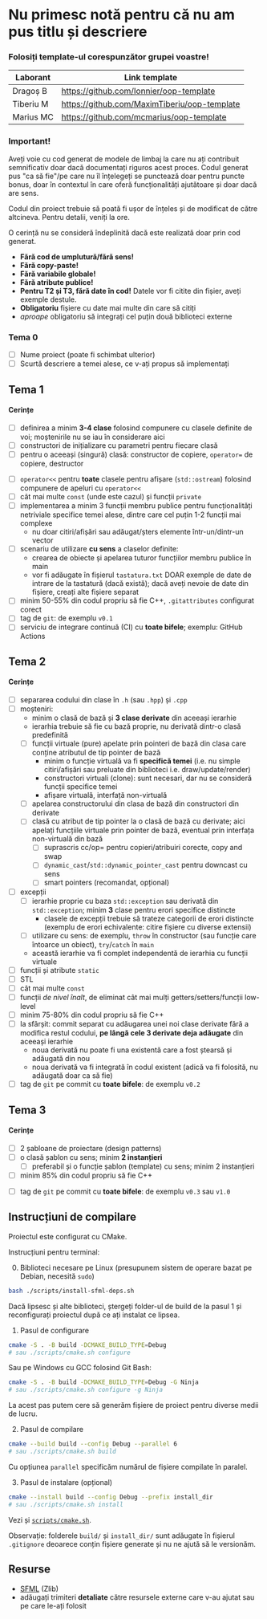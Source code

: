 # Nu primesc notă pentru că nu am pus titlu și descriere

### Folosiți template-ul corespunzător grupei voastre!

| Laborant  | Link template                                |
|-----------|----------------------------------------------|
| Dragoș B  | https://github.com/Ionnier/oop-template      |
| Tiberiu M | https://github.com/MaximTiberiu/oop-template |
| Marius MC | https://github.com/mcmarius/oop-template     |

### Important!

Aveți voie cu cod generat de modele de limbaj la care nu ați contribuit semnificativ doar dacă documentați riguros acest proces.
Codul generat pus "ca să fie"/pe care nu îl înțelegeți se punctează doar pentru puncte bonus, doar în contextul
în care oferă funcționalități ajutătoare și doar dacă are sens.

Codul din proiect trebuie să poată fi ușor de înțeles și de modificat de către altcineva. Pentru detalii, veniți la ore.

O cerință nu se consideră îndeplinită dacă este realizată doar prin cod generat.

- **Fără cod de umplutură/fără sens!**
- **Fără copy-paste!**
- **Fără variabile globale!**
- **Fără atribute publice!**
- **Pentru T2 și T3, fără date în cod!** Datele vor fi citite din fișier, aveți exemple destule.
- **Obligatoriu** fișiere cu date mai multe din care să citiți
- _aproape_ obligatoriu să integrați cel puțin două biblioteci externe

### Tema 0

- [ ] Nume proiect (poate fi schimbat ulterior)
- [ ] Scurtă descriere a temei alese, ce v-ați propus să implementați

## Tema 1

#### Cerințe
- [ ] definirea a minim **3-4 clase** folosind compunere cu clasele definite de voi; moștenirile nu se iau în considerare aici
- [ ] constructori de inițializare cu parametri pentru fiecare clasă
- [ ] pentru o aceeași (singură) clasă: constructor de copiere, `operator=` de copiere, destructor
<!-- - [ ] pentru o altă clasă: constructor de mutare, `operator=` de mutare, destructor -->
<!-- - [ ] pentru o altă clasă: toate cele 5 funcții membru speciale -->
- [ ] `operator<<` pentru **toate** clasele pentru afișare (`std::ostream`) folosind compunere de apeluri cu `operator<<`
- [ ] cât mai multe `const` (unde este cazul) și funcții `private`
- [ ] implementarea a minim 3 funcții membru publice pentru funcționalități netriviale specifice temei alese, dintre care cel puțin 1-2 funcții mai complexe
  - nu doar citiri/afișări sau adăugat/șters elemente într-un/dintr-un vector
- [ ] scenariu de utilizare **cu sens** a claselor definite:
  - crearea de obiecte și apelarea tuturor funcțiilor membru publice în main
  - vor fi adăugate în fișierul `tastatura.txt` DOAR exemple de date de intrare de la tastatură (dacă există); dacă aveți nevoie de date din fișiere, creați alte fișiere separat
- [ ] minim 50-55% din codul propriu să fie C++, `.gitattributes` configurat corect
- [ ] tag de `git`: de exemplu `v0.1`
- [ ] serviciu de integrare continuă (CI) cu **toate bifele**; exemplu: GitHub Actions

## Tema 2

#### Cerințe
- [ ] separarea codului din clase în `.h` (sau `.hpp`) și `.cpp`
- [ ] moșteniri:
  - minim o clasă de bază și **3 clase derivate** din aceeași ierarhie
  - ierarhia trebuie să fie cu bază proprie, nu derivată dintr-o clasă predefinită
  - [ ] funcții virtuale (pure) apelate prin pointeri de bază din clasa care conține atributul de tip pointer de bază
    - minim o funcție virtuală va fi **specifică temei** (i.e. nu simple citiri/afișări sau preluate din biblioteci i.e. draw/update/render)
    - constructori virtuali (clone): sunt necesari, dar nu se consideră funcții specifice temei
    - afișare virtuală, interfață non-virtuală
  - [ ] apelarea constructorului din clasa de bază din constructori din derivate
  - [ ] clasă cu atribut de tip pointer la o clasă de bază cu derivate; aici apelați funcțiile virtuale prin pointer de bază, eventual prin interfața non-virtuală din bază
    - [ ] suprascris cc/op= pentru copieri/atribuiri corecte, copy and swap
    - [ ] `dynamic_cast`/`std::dynamic_pointer_cast` pentru downcast cu sens
    - [ ] smart pointers (recomandat, opțional)
- [ ] excepții
  - [ ] ierarhie proprie cu baza `std::exception` sau derivată din `std::exception`; minim **3** clase pentru erori specifice distincte
    - clasele de excepții trebuie să trateze categorii de erori distincte (exemplu de erori echivalente: citire fișiere cu diverse extensii)
  - [ ] utilizare cu sens: de exemplu, `throw` în constructor (sau funcție care întoarce un obiect), `try`/`catch` în `main`
  - această ierarhie va fi complet independentă de ierarhia cu funcții virtuale
- [ ] funcții și atribute `static`
- [ ] STL
- [ ] cât mai multe `const`
- [ ] funcții *de nivel înalt*, de eliminat cât mai mulți getters/setters/funcții low-level
- [ ] minim 75-80% din codul propriu să fie C++
- [ ] la sfârșit: commit separat cu adăugarea unei noi clase derivate fără a modifica restul codului, **pe lângă cele 3 derivate deja adăugate** din aceeași ierarhie
  - noua derivată nu poate fi una existentă care a fost ștearsă și adăugată din nou
  - noua derivată va fi integrată în codul existent (adică va fi folosită, nu adăugată doar ca să fie)
- [ ] tag de `git` pe commit cu **toate bifele**: de exemplu `v0.2`

## Tema 3

#### Cerințe
- [ ] 2 șabloane de proiectare (design patterns)
- [ ] o clasă șablon cu sens; minim **2 instanțieri**
  - [ ] preferabil și o funcție șablon (template) cu sens; minim 2 instanțieri
- [ ] minim 85% din codul propriu să fie C++
<!-- - [ ] o specializare pe funcție/clasă șablon -->
- [ ] tag de `git` pe commit cu **toate bifele**: de exemplu `v0.3` sau `v1.0`

## Instrucțiuni de compilare

Proiectul este configurat cu CMake.

Instrucțiuni pentru terminal:

0. Biblioteci necesare pe Linux (presupunem sistem de operare bazat pe Debian, necesită `sudo`)
```sh
bash ./scripts/install-sfml-deps.sh
```

Dacă lipsesc și alte biblioteci, ștergeți folder-ul de build de la pasul 1 și reconfigurați proiectul după ce ați instalat ce lipsea.

1. Pasul de configurare
```sh
cmake -S . -B build -DCMAKE_BUILD_TYPE=Debug
# sau ./scripts/cmake.sh configure
```

Sau pe Windows cu GCC folosind Git Bash:
```sh
cmake -S . -B build -DCMAKE_BUILD_TYPE=Debug -G Ninja
# sau ./scripts/cmake.sh configure -g Ninja
```

La acest pas putem cere să generăm fișiere de proiect pentru diverse medii de lucru.


2. Pasul de compilare
```sh
cmake --build build --config Debug --parallel 6
# sau ./scripts/cmake.sh build
```

Cu opțiunea `parallel` specificăm numărul de fișiere compilate în paralel.


3. Pasul de instalare (opțional)
```sh
cmake --install build --config Debug --prefix install_dir
# sau ./scripts/cmake.sh install
```

Vezi și [`scripts/cmake.sh`](scripts/cmake.sh).

Observație: folderele `build/` și `install_dir/` sunt adăugate în fișierul `.gitignore` deoarece
conțin fișiere generate și nu ne ajută să le versionăm.


## Resurse
<!-- renovate: datasource=github-tags depName=SFML/SFML versioning=loose -->
- [SFML](https://github.com/SFML/SFML/tree/3.0.1) (Zlib)
- adăugați trimiteri **detaliate** către resursele externe care v-au ajutat sau pe care le-ați folosit
